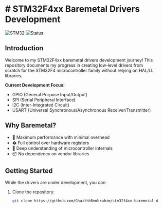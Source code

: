 # # STM32F4xx Baremetal Drivers Development

![STM32](https://img.shields.io/badge/STM32F4-Baremetal-03234B?logo=stmicroelectronics)
![Status](https://img.shields.io/badge/Status-Active_Development-yellow)

## Introduction

Welcome to my STM32F4xx baremetal drivers development journey! This repository documents my progress in creating low-level drivers from scratch for the STM32F4 microcontroller family without relying on HAL/LL libraries.

**Current Development Focus:**
- GPIO (General Purpose Input/Output)
- SPI (Serial Peripheral Interface)
- I2C (Inter-Integrated Circuit)
- USART (Universal Synchronous/Asynchronous Receiver/Transmitter)

## Why Baremetal?
- 🚀 Maximum performance with minimal overhead
- � Full control over hardware registers
- 🧠 Deep understanding of microcontroller internals
- 📦 No dependency on vendor libraries

## Getting Started
While the drivers are under development, you can:
1. Clone the repository:
   ```bash
   git clone https://github.com/GhaithhBenbrahim/stm32f4xx-baremetal-drivers.git
